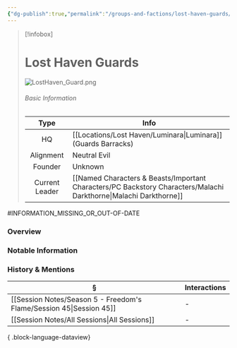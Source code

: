 ```yaml
---
{"dg-publish":true,"permalink":"/groups-and-factions/lost-haven-guards/","updated":"2025-08-15T14:48:57.159+01:00"}
---
```


> [!infobox]
> 
> # Lost Haven Guards
> ![LostHaven_Guard.png](/img/user/Admin/Attachments/LostHaven_Guard.png)
> ###### Basic Information
> 
>  Type | Info |
> :----: | --- |
>  HQ | [[Locations/Lost Haven/Luminara\|Luminara]] (Guards Barracks) |
>  Alignment | Neutral Evil |
>  Founder | Unknown |
>  Current Leader | [[Named Characters & Beasts/Important Characters/PC Backstory Characters/Malachi Darkthorne\|Malachi Darkthorne]] |


#INFORMATION_MISSING_OR_OUT-OF-DATE 
### Overview


### Notable Information


### History & Mentions
| §                                                                      | Interactions |
| ---------------------------------------------------------------------- | ------------ |
| [[Session Notes/Season 5 - Freedom's Flame/Session 45\|Session 45]] | \-           |
| [[Session Notes/All Sessions\|All Sessions]]                        | \-           |

{ .block-language-dataview}
